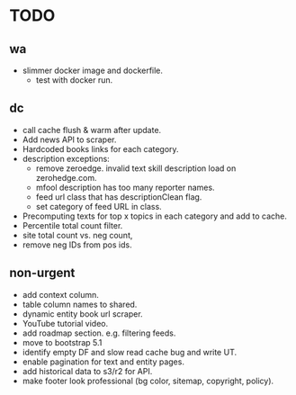 # TODO


## wa
- slimmer docker image and dockerfile.
  - test with docker run.

## dc

- call cache flush & warm after update.
- Add news API to scraper.
- Hardcoded books links for each category.
- description exceptions:
  - remove zeroedge. invalid text skill description load on zerohedge.com.
  - mfool description has too many reporter names.
  - feed url class that has descriptionClean flag.
  - set category of feed URL in class.
- Precomputing texts for top x topics in each category and add to cache.
- Percentile total count filter. 
- site total count vs. neg count, 
- remove neg IDs from pos ids.

## non-urgent

- add context column.
- table column names to shared.
- dynamic entity book url scraper.
- YouTube tutorial video.
- add roadmap section. e.g. filtering feeds.
- move to bootstrap 5.1
- identify empty DF and slow read cache bug and write UT.
- enable pagination for text and entity pages.
- add historical data to s3/r2 for API.
- make footer look professional (bg color, sitemap, copyright, policy).
